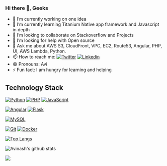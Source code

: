 ### Hi there 👋, Geeks 

- 🔭 I’m currently working on one idea 
- 🌱 I’m currently learning Titanium Native app framework and Javascript in depth
- 👯 I’m looking to collaborate on Stackoverflow and Projects
- 🤔 I’m looking for help with Open source
- 💬 Ask me about AWS S3, CloudFront, VPC, EC2, Route53, Angular, PHP, UI, AWS Lambda, Python.
- 📫 How to reach me:  [![Twitter](https://img.shields.io/badge/-Twitter-00acee?style=flat-square&logo=Twitter&logoColor=ffffff)](https://twitter.com/aviboy2006)   [![Linkedin](https://img.shields.io/badge/-Linkedin-0e76a8?style=flat-square&logo=Linkedin&logoColor=ffffff)](https://www.linkedin.com/in/avinash-dalvi-315b021a/) 
- 😄 Pronouns: Avi
- ⚡ Fun fact: I am hungry for learning and helping

## Technology Stack

[![Python](https://img.shields.io/badge/-Python-3776AB?style=flat-square&logo=python&logoColor=ffffff)](https://www.python.org/) 
[![PHP](https://img.shields.io/badge/-PHP-b0b3d6?style=flat-square&logo=php&logoColor=000000)](https://www.php.net/) 
[![JavaScript](https://img.shields.io/badge/-JavaScript-%23F7DF1C?style=flat-square&logo=javascript&logoColor=000000&labelColor=%23F7DF1C&color=%23FFCE5A)](https://www.javascript.com/)

[![Angular](https://img.shields.io/badge/-Angular-ffffff?style=flat-square&logo=Angular&logoColor=B52E31)](https://angular.io/)
[![Flask](https://img.shields.io/badge/-Flask-000000?style=flat-square&logo=Flask&logoColor=ffffff)](https://flask.palletsprojects.com/)


[![MySQL](https://img.shields.io/badge/-MySQL-4479A1?style=flat-square&logo=MySQL&logoColor=ffffff)](https://www.mysql.com/)

[![Git](https://img.shields.io/badge/-Git-%23F05032?style=flat-square&logo=git&logoColor=%23ffffff)](https://git-scm.com/)
[![Docker](https://img.shields.io/badge/-Docker-2496ED?style=flat-square&logo=docker&logoColor=ffffff)](https://www.docker.com/)

[![Top Langs](https://github-readme-stats.vercel.app/api/top-langs/?username=aviboy2006)](https://github.com/anuraghazra/github-readme-stats)

![Avinash's github stats](https://github-readme-stats.vercel.app/api?username=aviboy2006&show_icons=true)

![](https://komarev.com/ghpvc/?username=aviboy2006&color=green)
